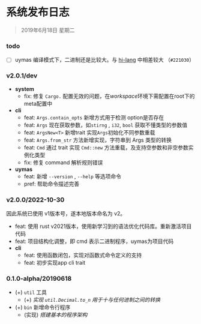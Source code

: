 # 系统发布日志

> 2019年6月18日 星期二



### todo

- [ ] uymas 编译模式下，二进制还是比较大。与 [hi-lang](https://github.com/conero/lang/tree/hi-lang/hi-rust/learning22) 中相差较大 （`#221030`）



### v2.0.1/dev

- **system**
  - fix: 修复 `Cargo.` 配置无效的问题，在*workspace*环境下需配置在root下的meta配置中
- **cli**
  - feat: `Args.contain_opts`  新增方式用于检测 option是否存在
  - feat: `Args` 现在获取参数，如`stirng` ,  `i32`, `bool` 获取不懂类型的参数值
  - feat: `ArgsNew<T>` 新增trait 实现`Args`初始化不同参数重载
  - feat: `Args.from_str` 方法新增实现，字符串到 Args 类型的转换
  - feat: `Cmd` 通过 trait 实现 `Cmd::new` 方法重载，及支持空参数和非空参数实例化类型
  - fix:  修复 command 解析规则错误
- **uymas**
  - feat: 新增 `--version` , `--help` 等选项命令
  - pref: 帮助命令描述完善





### v2.0.0/2022-10-30

因此系统已使用 v1版本号，遂本地版本命名为 v2。

- feat: 使用 rust v2021版本，使用新学习到的语法优化代码库。重新激活项目代码
- feat: 项目结构化调整，即 cmd 表示二进制程序，uymas为项目代码
- **cli**
  - feat: 使用函数闭包，实现对函数式命令定义的支持
  - feat: 初步实现app cli trait



### 0.1.0-alpha/20190618

- (+) `util`  工具
  - (+) *实现 `util.Decimal.to_n` 用于十与任何进制之间的转换*
- (+) `bin` 新增命令行程序
  - (实现) *搭建基本的程序架构*

